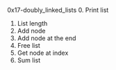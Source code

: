 0x17-doubly_linked_lists
0. Print list
1. List length
2. Add node
3. Add node at the end
4. Free list
5. Get node at index
6. Sum list
